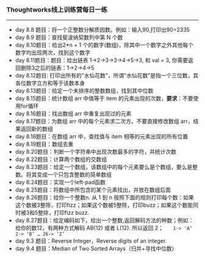 ### Thoughtworks线上训练营每日一练

---

* day 8.8 题目：将一个正整数分解质因数。例如：输入90,打印出90=2335
* day 8.9 题目：查找斐波纳契数列中第 N 个数
* day 8.10题目：给出2*n + 1 个的数字(数组)，除其中一个数字之外其他每个数字均出现两次，找到这个数字
* day 8.11题目：题目：给出链表 1->2->3->3->4->5->3, 和 val = 3, 你需要返回删除3之后的链表：1->2->4->5
* day 8.12题目: 打印出所有的"水仙花数"，所谓"水仙花数"是指一个三位数，其各位数字立方和等于该数本身
* day 8.13题目：给定一个未排序的整数数组，找到其中位数
* day 8.15题目：统计数组 arr 中值等于 item 的元素出现的次数，**要求**：不要使用for循环
* day 8.16题目：找出数组 arr 中重复出现过的元素
* day 8.17题目：为数组 arr 中的每个元素求二次方。不要直接修改数组 arr，结果返回新的数组
* day 8.18题目：在数组 arr 中，查找值与 item 相等的元素出现的所有位置
* day 8.19题目：数组去重
* day 8.20题目：判断一个字符串中出现次数最多的字符，并统计次数
* day 8.22题目：计算两个数组的交数组
* day 8.23题目：给定一个数组，该数组中的每个元素要么是个数组，要么是整数。将其变成一个只包含整数的简单数组
* day 8.24题目：实现一个left-pad函数
* day 8.25题目：将数组中所包含的某个元素找出，并放在数组后面
* day 8.26题目：给你一个整数n. 从 1 到 n 按照下面的规则打印每个数：如果这个数被3整除，打印fizz；如果这个数被5整除，打印buzz；如果这个数能同时被3和5整除，打印fizz buzz.
* day 8.27题目：给定编码如下，给出一个整数,返回解码方法的种数；例如：给你的数12，有两种方式解码 AB(12) 或者 L(12). 所以返回 2；
 `   
    1-> 'A’
    2-> ‘B’
    …
    26-> ‘Z’
 `
 * day 9.3 题目：Reverse Integer，Reverse digits of an integer.
 * day 9.4 题目：Median of Two Sorted Arrays（归并+寻找中位数）